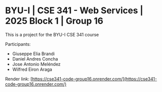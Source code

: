 # BYU-I | CSE 341 - Web Services | 2025 Block 1 | Group 16
This is a project for the BYU-I CSE 341 course

Participants:
- Giuseppe Elia Brandi
- Daniel Andres Concha
- Jose Antonio Meléndez
- Wilfred Eiron Araga

Render link: [https://cse341-code-group16.onrender.com/](https://cse341-code-group16.onrender.com/)
